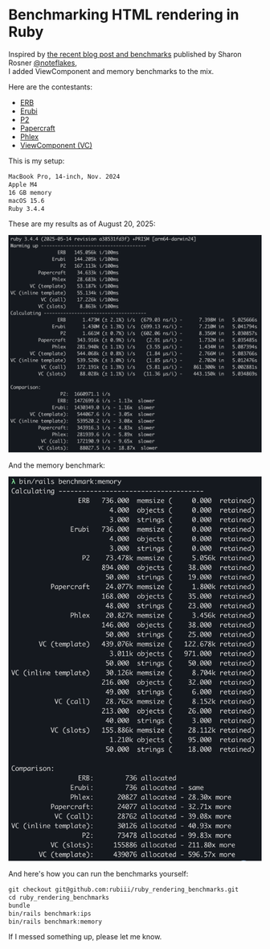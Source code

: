 # Benchmarking HTML rendering in Ruby  

Inspired by [the recent blog post and benchmarks](https://noteflakes.com/articles/2025-08-18-how-to-make-ruby-faster)
published by Sharon Rosner [@noteflakes](https://github.com/noteflakes),  
I added ViewComponent and memory benchmarks to the mix.

Here are the contestants:
* [ERB](https://github.com/ruby/erb)
* [Erubi](https://github.com/jeremyevans/erubi)
* [P2](https://github.com/digital-fabric/p2)
* [Papercraft](https://github.com/digital-fabric/papercraft)
* [Phlex](https://github.com/yippee-fun/phlex)
* [ViewComponent (VC)](https://github.com/ViewComponent/view_component)

This is my setup:

```
MacBook Pro, 14-inch, Nov. 2024
Apple M4
16 GB memory
macOS 15.6
Ruby 3.4.4
```

These are my results as of August 20, 2025:

![IPS benchmark](docs/ips_20250820.png)

And the memory benchmark:

![Memory benchmark](docs/memory_20250820.png)

And here's how you can run the benchmarks yourself:

```
git checkout git@github.com:rubiii/ruby_rendering_benchmarks.git
cd ruby_rendering_benchmarks
bundle
bin/rails benchmark:ips
bin/rails benchmark:memory
```

If I messed something up, please let me know.
